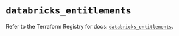 # `databricks_entitlements`

Refer to the Terraform Registry for docs: [`databricks_entitlements`](https://registry.terraform.io/providers/databricks/databricks/1.90.0/docs/resources/entitlements).
